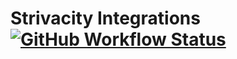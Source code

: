 # Strivacity Integrations [![GitHub Workflow Status](https://img.shields.io/github/workflow/status/Strivacity/integrations/build)](https://github.com/Strivacity/integrations/actions/workflows/main.yml)
